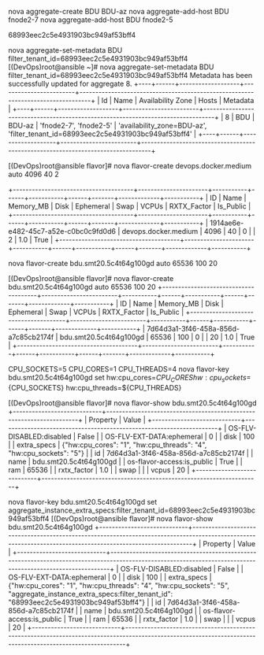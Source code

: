 

nova aggregate-create BDU BDU-az 
nova aggregate-add-host BDU fnode2-7
nova aggregate-add-host BDU fnode2-5

68993eec2c5e4931903bc949af53bff4

nova aggregate-set-metadata BDU  filter_tenant_id=68993eec2c5e4931903bc949af53bff4
[(DevOps)root@ansible ~]# nova aggregate-set-metadata BDU  filter_tenant_id=68993eec2c5e4931903bc949af53bff4
Metadata has been successfully updated for aggregate 8.
+----+------+-------------------+------------------------+---------------------------------------------------------------------------------+
| Id | Name | Availability Zone | Hosts                  | Metadata                                                                        |
+----+------+-------------------+------------------------+---------------------------------------------------------------------------------+
| 8  | BDU  | BDU-az            | 'fnode2-7', 'fnode2-5' | 'availability_zone=BDU-az', 'filter_tenant_id=68993eec2c5e4931903bc949af53bff4' |
+----+------+-------------------+------------------------+---------------------------------------------------------------------------------+


[(DevOps)root@ansible flavor]# nova flavor-create devops.docker.medium auto 4096 40 2

+--------------------------------------+----------------------+-----------+------+-----------+------+-------+-------------+-----------+
| ID                                   | Name                 | Memory_MB | Disk | Ephemeral | Swap | VCPUs | RXTX_Factor | Is_Public |
+--------------------------------------+----------------------+-----------+------+-----------+------+-------+-------------+-----------+
| 1914ae6e-e482-45c7-a52e-c0bc0c9fd0d6 | devops.docker.medium | 4096      | 40   | 0         |      | 2     | 1.0         | True      |
+--------------------------------------+----------------------+-----------+------+-----------+------+-------+-------------+-----------+


nova flavor-create bdu.smt20.5c4t64g100gd    auto 65536 100 20

[(DevOps)root@ansible flavor]# nova flavor-create bdu.smt20.5c4t64g100gd    auto 65536 100 20
+--------------------------------------+------------------------+-----------+------+-----------+------+-------+-------------+-----------+
| ID                                   | Name                   | Memory_MB | Disk | Ephemeral | Swap | VCPUs | RXTX_Factor | Is_Public |
+--------------------------------------+------------------------+-----------+------+-----------+------+-------+-------------+-----------+
| 7d64d3a1-3f46-458a-856d-a7c85cb2174f | bdu.smt20.5c4t64g100gd | 65536     | 100  | 0         |      | 20    | 1.0         | True      |
+--------------------------------------+------------------------+-----------+------+-----------+------+-------+-------------+-----------+

CPU_SOCKETS=5
CPU_CORES=1
CPU_THREADS=4
nova flavor-key bdu.smt20.5c4t64g100gd set hw:cpu_cores=${CPU_CORES} hw:cpu_sockets=${CPU_SOCKETS} hw:cpu_threads=${CPU_THREADS}

[(DevOps)root@ansible flavor]# nova flavor-show bdu.smt20.5c4t64g100gd
+----------------------------+---------------------------------------------------------------------+
| Property                   | Value                                                               |
+----------------------------+---------------------------------------------------------------------+
| OS-FLV-DISABLED:disabled   | False                                                               |
| OS-FLV-EXT-DATA:ephemeral  | 0                                                                   |
| disk                       | 100                                                                 |
| extra_specs                | {"hw:cpu_cores": "1", "hw:cpu_threads": "4", "hw:cpu_sockets": "5"} |
| id                         | 7d64d3a1-3f46-458a-856d-a7c85cb2174f                                |
| name                       | bdu.smt20.5c4t64g100gd                                              |
| os-flavor-access:is_public | True                                                                |
| ram                        | 65536                                                               |
| rxtx_factor                | 1.0                                                                 |
| swap                       |                                                                     |
| vcpus                      | 20                                                                  |
+----------------------------+---------------------------------------------------------------------+

nova flavor-key bdu.smt20.5c4t64g100gd set aggregate_instance_extra_specs:filter_tenant_id=68993eec2c5e4931903bc949af53bff4
[(DevOps)root@ansible flavor]# nova flavor-show bdu.smt20.5c4t64g100gd
+----------------------------+------------------------------------------------------------------------------------------------------------------------------------------------------------+
| Property                   | Value                                                                                                                                                      |
+----------------------------+------------------------------------------------------------------------------------------------------------------------------------------------------------+
| OS-FLV-DISABLED:disabled   | False                                                                                                                                                      |
| OS-FLV-EXT-DATA:ephemeral  | 0                                                                                                                                                          |
| disk                       | 100                                                                                                                                                        |
| extra_specs                | {"hw:cpu_cores": "1", "hw:cpu_threads": "4", "hw:cpu_sockets": "5", "aggregate_instance_extra_specs:filter_tenant_id": "68993eec2c5e4931903bc949af53bff4"} |
| id                         | 7d64d3a1-3f46-458a-856d-a7c85cb2174f                                                                                                                       |
| name                       | bdu.smt20.5c4t64g100gd                                                                                                                                     |
| os-flavor-access:is_public | True                                                                                                                                                       |
| ram                        | 65536                                                                                                                                                      |
| rxtx_factor                | 1.0                                                                                                                                                        |
| swap                       |                                                                                                                                                            |
| vcpus                      | 20                                                                                                                                                         |
+----------------------------+------------------------------------------------------------------------------------------------------------------------------------------------------------+



